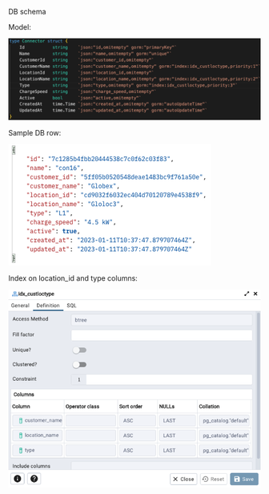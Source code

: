 DB schema


Model:

![Model](./images/connector-model.png?raw=true "Model")



Sample DB row:

![Sample DB row (json)](./images/sample-db-view.png?raw=true "Sample DB row (json)")



Index on location_id and type columns:

![Index on location_id and type columns](./images/index-locid-type.png?raw=true "Index on location_id and type columns")
